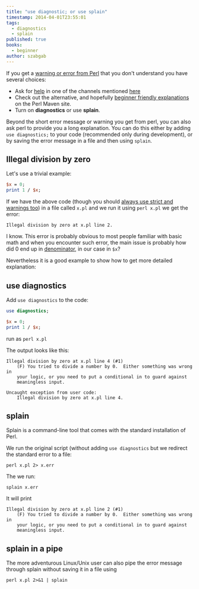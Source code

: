 ```yaml
---
title: "use diagnostic; or use splain"
timestamp: 2014-04-01T23:55:01
tags:
  - diagnostics
  - splain
published: true
books:
  - beginner
author: szabgab
---
```



If you get a [warning or error from Perl](/common-warnings-and-error-messages) that you don't understand you have several choices:

* Ask for [help](/help) in one of the channels mentioned [here](/help)
* Check out the alternative, and hopefully [beginner friendly explanations](/common-warnings-and-error-messages) on the Perl Maven site.
* Turn on <b>diagnostics</b> or use <b>splain</b>.


Beyond the short error message or warning you get from perl, you can also ask perl to provide you a long
explanation. You can do this either by adding `use diagnostics;` to your code (recommended only during development),
or by saving the error message in a file and then using `splain`.

## Illegal division by zero

Let's use a trivial example:

```perl
$x = 0;
print 1 / $x;
```

If we have the above code (though you should [always use strict and warnings too](/strict)) in a file called `x.pl`
and we run it using `perl x.pl` we get the error:

```
Illegal division by zero at x.pl line 2.
```

I know. This error is probably obvious to most people familiar with basic math and when you encounter such error, the main issue is
probably how did 0 end up in [denominator](http://en.wikipedia.org/wiki/Denominator), in our case in `$x`?

Nevertheless it is a good example to show how to get more detailed explanation:

## use diagnostics

Add `use diagnostics` to the code:

```perl
use diagnostics;

$x = 0;
print 1 / $x;
```

run as `perl x.pl`

The output looks like this:

```
Illegal division by zero at x.pl line 4 (#1)
    (F) You tried to divide a number by 0.  Either something was wrong in
    your logic, or you need to put a conditional in to guard against
    meaningless input.

Uncaught exception from user code:
    Illegal division by zero at x.pl line 4.
```


## splain

Splain is a command-line tool that comes with the standard installation of Perl.

We run the original script (without adding `use diagnostics` but we redirect the standard error to a file:

```
perl x.pl 2> x.err
```

The we run:

```
splain x.err
```

It will print

```
Illegal division by zero at x.pl line 2 (#1)
    (F) You tried to divide a number by 0.  Either something was wrong in
    your logic, or you need to put a conditional in to guard against
    meaningless input.
```


## splain in a pipe

The more adventurous Linux/Unix user can also pipe the error message through splain without saving it in a file using

```
perl x.pl 2>&1 | splain
```



